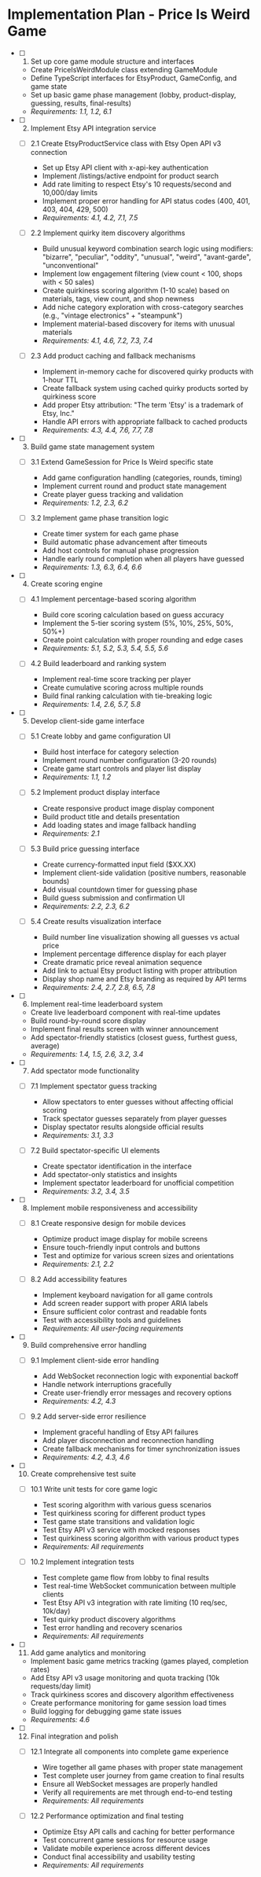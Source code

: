 # Implementation Plan - Price Is Weird Game

- [ ] 1. Set up core game module structure and interfaces
  - Create PriceIsWeirdModule class extending GameModule
  - Define TypeScript interfaces for EtsyProduct, GameConfig, and game state
  - Set up basic game phase management (lobby, product-display, guessing, results, final-results)
  - _Requirements: 1.1, 1.2, 6.1_

- [ ] 2. Implement Etsy API integration service
  - [ ] 2.1 Create EtsyProductService class with Etsy Open API v3 connection
    - Set up Etsy API client with x-api-key authentication
    - Implement /listings/active endpoint for product search
    - Add rate limiting to respect Etsy's 10 requests/second and 10,000/day limits
    - Implement proper error handling for API status codes (400, 401, 403, 404, 429, 500)
    - _Requirements: 4.1, 4.2, 7.1, 7.5_

  - [ ] 2.2 Implement quirky item discovery algorithms
    - Build unusual keyword combination search logic using modifiers: "bizarre", "peculiar", "oddity", "unusual", "weird", "avant-garde", "unconventional"
    - Implement low engagement filtering (view count < 100, shops with < 50 sales)
    - Create quirkiness scoring algorithm (1-10 scale) based on materials, tags, view count, and shop newness
    - Add niche category exploration with cross-category searches (e.g., "vintage electronics" + "steampunk")
    - Implement material-based discovery for items with unusual materials
    - _Requirements: 4.1, 4.6, 7.2, 7.3, 7.4_

  - [ ] 2.3 Add product caching and fallback mechanisms
    - Implement in-memory cache for discovered quirky products with 1-hour TTL
    - Create fallback system using cached quirky products sorted by quirkiness score
    - Add proper Etsy attribution: "The term 'Etsy' is a trademark of Etsy, Inc."
    - Handle API errors with appropriate fallback to cached products
    - _Requirements: 4.3, 4.4, 7.6, 7.7, 7.8_

- [ ] 3. Build game state management system
  - [ ] 3.1 Extend GameSession for Price Is Weird specific state
    - Add game configuration handling (categories, rounds, timing)
    - Implement current round and product state management
    - Create player guess tracking and validation
    - _Requirements: 1.2, 2.3, 6.2_

  - [ ] 3.2 Implement game phase transition logic
    - Create timer system for each game phase
    - Build automatic phase advancement after timeouts
    - Add host controls for manual phase progression
    - Handle early round completion when all players have guessed
    - _Requirements: 1.3, 6.3, 6.4, 6.6_

- [ ] 4. Create scoring engine
  - [ ] 4.1 Implement percentage-based scoring algorithm
    - Build core scoring calculation based on guess accuracy
    - Implement the 5-tier scoring system (5%, 10%, 25%, 50%, 50%+)
    - Create point calculation with proper rounding and edge cases
    - _Requirements: 5.1, 5.2, 5.3, 5.4, 5.5, 5.6_

  - [ ] 4.2 Build leaderboard and ranking system
    - Implement real-time score tracking per player
    - Create cumulative scoring across multiple rounds
    - Build final ranking calculation with tie-breaking logic
    - _Requirements: 1.4, 2.6, 5.7, 5.8_

- [ ] 5. Develop client-side game interface
  - [ ] 5.1 Create lobby and game configuration UI
    - Build host interface for category selection
    - Implement round number configuration (3-20 rounds)
    - Create game start controls and player list display
    - _Requirements: 1.1, 1.2_

  - [ ] 5.2 Implement product display interface
    - Create responsive product image display component
    - Build product title and details presentation
    - Add loading states and image fallback handling
    - _Requirements: 2.1_

  - [ ] 5.3 Build price guessing interface
    - Create currency-formatted input field ($XX.XX)
    - Implement client-side validation (positive numbers, reasonable bounds)
    - Add visual countdown timer for guessing phase
    - Build guess submission and confirmation UI
    - _Requirements: 2.2, 2.3, 6.2_

  - [ ] 5.4 Create results visualization interface
    - Build number line visualization showing all guesses vs actual price
    - Implement percentage difference display for each player
    - Create dramatic price reveal animation sequence
    - Add link to actual Etsy product listing with proper attribution
    - Display shop name and Etsy branding as required by API terms
    - _Requirements: 2.4, 2.7, 2.8, 6.5, 7.8_

- [ ] 6. Implement real-time leaderboard system
  - Create live leaderboard component with real-time updates
  - Build round-by-round score display
  - Implement final results screen with winner announcement
  - Add spectator-friendly statistics (closest guess, furthest guess, average)
  - _Requirements: 1.4, 1.5, 2.6, 3.2, 3.4_

- [ ] 7. Add spectator mode functionality
  - [ ] 7.1 Implement spectator guess tracking
    - Allow spectators to enter guesses without affecting official scoring
    - Track spectator guesses separately from player guesses
    - Display spectator results alongside official results
    - _Requirements: 3.1, 3.3_

  - [ ] 7.2 Build spectator-specific UI elements
    - Create spectator identification in the interface
    - Add spectator-only statistics and insights
    - Implement spectator leaderboard for unofficial competition
    - _Requirements: 3.2, 3.4, 3.5_

- [ ] 8. Implement mobile responsiveness and accessibility
  - [ ] 8.1 Create responsive design for mobile devices
    - Optimize product image display for mobile screens
    - Ensure touch-friendly input controls and buttons
    - Test and optimize for various screen sizes and orientations
    - _Requirements: 2.1, 2.2_

  - [ ] 8.2 Add accessibility features
    - Implement keyboard navigation for all game controls
    - Add screen reader support with proper ARIA labels
    - Ensure sufficient color contrast and readable fonts
    - Test with accessibility tools and guidelines
    - _Requirements: All user-facing requirements_

- [ ] 9. Build comprehensive error handling
  - [ ] 9.1 Implement client-side error handling
    - Add WebSocket reconnection logic with exponential backoff
    - Handle network interruptions gracefully
    - Create user-friendly error messages and recovery options
    - _Requirements: 4.2, 4.3_

  - [ ] 9.2 Add server-side error resilience
    - Implement graceful handling of Etsy API failures
    - Add player disconnection and reconnection handling
    - Create fallback mechanisms for timer synchronization issues
    - _Requirements: 4.2, 4.3, 4.6_

- [ ] 10. Create comprehensive test suite
  - [ ] 10.1 Write unit tests for core game logic
    - Test scoring algorithm with various guess scenarios
    - Test quirkiness scoring for different product types
    - Test game state transitions and validation logic
    - Test Etsy API v3 service with mocked responses
    - Test quirkiness scoring algorithm with various product types
    - _Requirements: All requirements_

  - [ ] 10.2 Implement integration tests
    - Test complete game flow from lobby to final results
    - Test real-time WebSocket communication between multiple clients
    - Test Etsy API v3 integration with rate limiting (10 req/sec, 10k/day)
    - Test quirky product discovery algorithms
    - Test error handling and recovery scenarios
    - _Requirements: All requirements_

- [ ] 11. Add game analytics and monitoring
  - Implement basic game metrics tracking (games played, completion rates)
  - Add Etsy API v3 usage monitoring and quota tracking (10k requests/day limit)
  - Track quirkiness scores and discovery algorithm effectiveness
  - Create performance monitoring for game session load times
  - Build logging for debugging game state issues
  - _Requirements: 4.6_

- [ ] 12. Final integration and polish
  - [ ] 12.1 Integrate all components into complete game experience
    - Wire together all game phases with proper state management
    - Test complete user journey from game creation to final results
    - Ensure all WebSocket messages are properly handled
    - Verify all requirements are met through end-to-end testing
    - _Requirements: All requirements_

  - [ ] 12.2 Performance optimization and final testing
    - Optimize Etsy API calls and caching for better performance
    - Test concurrent game sessions for resource usage
    - Validate mobile experience across different devices
    - Conduct final accessibility and usability testing
    - _Requirements: All requirements_